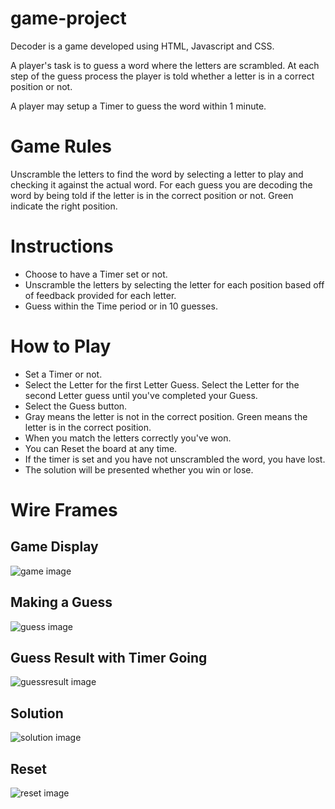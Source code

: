 # game-project

Decoder is a game developed using HTML, Javascript and CSS.

A player's task is to guess a word where the letters are scrambled.
At each step of the guess process the player is told whether a letter is
in a correct position or not.

A player may setup a Timer to guess the word within 1 minute.

# Game Rules

Unscramble the letters to find the word by selecting a letter to play
and checking it against the actual word.  For each guess you are decoding
the word by being told if the letter is in the correct position or not.
Green indicate the right position.

# Instructions
- Choose to have a Timer set or not.
- Unscramble the letters by selecting the letter for each position based off
of feedback provided for each letter.
- Guess within the Time period or in 10 guesses.

# How to Play
- Set a Timer or not.
- Select the Letter for the first Letter Guess. Select the Letter for the 
second Letter guess until you've completed your Guess.
- Select the Guess button.
- Gray means the letter is not in the correct position.  Green means the
letter is in the correct position.
- When you match the letters correctly you've won.
- You can Reset the board at any time.
- If the timer is set and you have not unscrambled the word, you have lost.
- The solution will be presented whether you win or lose.

# Wire Frames

## Game Display

![game image](newgameimage.png)

## Making a Guess

![guess image](guess.png)


## Guess Result with Timer Going

![guessresult image](guessresult.png)


## Solution

![solution image](solution.png)

## Reset

![reset image](resetbutton.png)


